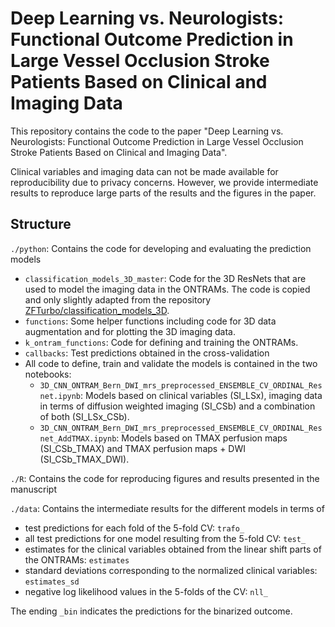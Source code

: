 # Deep Learning vs. Neurologists: Functional Outcome Prediction in Large Vessel Occlusion Stroke Patients Based on Clinical and Imaging Data

This repository contains the code to the paper "Deep Learning vs. Neurologists: Functional Outcome Prediction in Large Vessel Occlusion Stroke Patients Based on Clinical and Imaging Data".

Clinical variables and imaging data can not be made available for reproducibility due to privacy concerns. However, we provide intermediate results to reproduce large parts of the results and the figures in the paper.

## Structure

`./python`: Contains the code for developing and evaluating the prediction models

- `classification_models_3D_master`: Code for the 3D ResNets that are used to model the imaging data in the ONTRAMs. The code is copied and only slightly adapted from the repository [ZFTurbo/classification_models_3D](https://github.com/ZFTurbo/classification_models_3D).
- `functions`: Some helper functions including code for 3D data augmentation and for plotting the 3D imaging data.
- `k_ontram_functions`: Code for defining and training the ONTRAMs.
- `callbacks`: Test predictions obtained in the cross-validation
- All code to define, train and validate the models is contained in the two notebooks:
  - `3D_CNN_ONTRAM_Bern_DWI_mrs_preprocessed_ENSEMBLE_CV_ORDINAL_Resnet.ipynb`: Models based on clinical variables (SI_LSx), imaging data in terms of diffusion weighted imaging (SI_CSb) and a combination of both (SI_LSx_CSb). 
  - `3D_CNN_ONTRAM_Bern_DWI_mrs_preprocessed_ENSEMBLE_CV_ORDINAL_Resnet_AddTMAX.ipynb`: Models based on TMAX perfusion maps (SI_CSb_TMAX) and TMAX perfusion maps + DWI (SI_CSb_TMAX_DWI).

`./R`: Contains the code for reproducing figures and results presented in the manuscript

`./data`: Contains the intermediate results for the different models in terms of

- test predictions for each fold of the 5-fold CV: `trafo_`
- all test predictions for one model resulting from the 5-fold CV: `test_`
- estimates for the clinical variables obtained from the linear shift parts of the ONTRAMs: `estimates`
- standard deviations corresponding to the normalized clinical variables: `estimates_sd`
- negative log likelihood values in the 5-folds of the CV: `nll_`

The ending `_bin` indicates the predictions for the binarized outcome.
